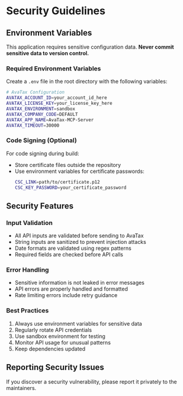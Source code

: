 # Security Guidelines

## Environment Variables

This application requires sensitive configuration data. **Never commit sensitive data to version control.**

### Required Environment Variables

Create a `.env` file in the root directory with the following variables:

```bash
# AvaTax Configuration
AVATAX_ACCOUNT_ID=your_account_id_here
AVATAX_LICENSE_KEY=your_license_key_here
AVATAX_ENVIRONMENT=sandbox
AVATAX_COMPANY_CODE=DEFAULT
AVATAX_APP_NAME=AvaTax-MCP-Server
AVATAX_TIMEOUT=30000
```

### Code Signing (Optional)

For code signing during build:
- Store certificate files outside the repository
- Use environment variables for certificate passwords:
  ```bash
  CSC_LINK=path/to/certificate.p12
  CSC_KEY_PASSWORD=your_certificate_password
  ```

## Security Features

### Input Validation
- All API inputs are validated before sending to AvaTax
- String inputs are sanitized to prevent injection attacks
- Date formats are validated using regex patterns
- Required fields are checked before API calls

### Error Handling
- Sensitive information is not leaked in error messages
- API errors are properly handled and formatted
- Rate limiting errors include retry guidance

### Best Practices
1. Always use environment variables for sensitive data
2. Regularly rotate API credentials
3. Use sandbox environment for testing
4. Monitor API usage for unusual patterns
5. Keep dependencies updated

## Reporting Security Issues

If you discover a security vulnerability, please report it privately to the maintainers.
